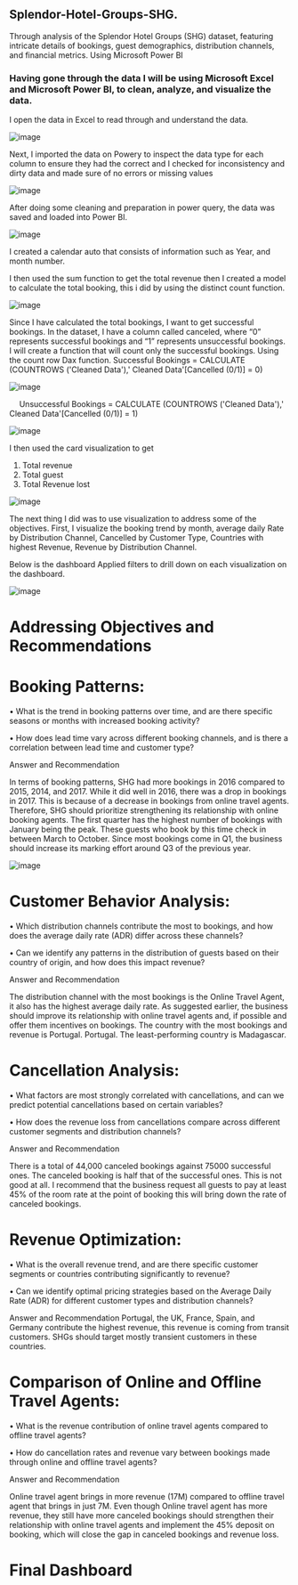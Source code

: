 ## Splendor-Hotel-Groups-SHG.

Through analysis of  the Splendor Hotel Groups (SHG) dataset, featuring intricate details of bookings, guest demographics, distribution channels, and financial metrics.
Using Microsoft Power BI

### Having gone through the data I will be using Microsoft Excel and Microsoft Power BI, to clean, analyze, and visualize the data.

I open the data in Excel to read through and understand the data.

![image](https://github.com/Jawah1/Splendor-Hotel-Groups-SHG-/assets/131864852/67b6ee96-1f6e-4855-8dec-4d2236e392dd)

Next, I imported the data on Powery to inspect the data type for each column to ensure they had the correct and I checked for inconsistency and dirty data and made sure of no errors or missing values

![image](https://github.com/Jawah1/Splendor-Hotel-Groups-SHG-/assets/131864852/e96f5c93-7349-461b-b5a0-0f979d538f23)

After doing some cleaning and preparation in power query, the data was saved and loaded into Power BI.

![image](https://github.com/Jawah1/Splendor-Hotel-Groups-SHG-/assets/131864852/c664b6d0-c54f-4a0a-b864-35933b053c3d)

 I created a calendar auto that consists of information such as Year, and month number.


I then used the sum function to get the total revenue then I created a model to calculate the total booking, this i did by using the distinct count function. 

![image](https://github.com/Jawah1/Splendor-Hotel-Groups-SHG-/assets/131864852/9e0e5efc-4f20-4dc3-914d-d03f5d6b908b)



Since I have calculated the total bookings, I want to get successful bookings. In the dataset, I have a column called canceled, where “0” represents successful bookings and “1” represents unsuccessful bookings. I will create a function that will count only the successful bookings. Using the count row Dax function.
Successful Bookings = CALCULATE (COUNTROWS ('Cleaned Data'),' Cleaned Data'[Cancelled (0/1)] = 0)

![image](https://github.com/Jawah1/Splendor-Hotel-Groups-SHG-/assets/131864852/bd3a8f4f-304f-4df7-91e1-9e686f8713c7)

 
Unsuccessful Bookings = CALCULATE (COUNTROWS ('Cleaned Data'),' Cleaned Data'[Cancelled (0/1)] = 1)

![image](https://github.com/Jawah1/Splendor-Hotel-Groups-SHG-/assets/131864852/a2f23644-d3e5-4309-946d-ec17b747ab45)

 
I then used the card visualization to get

1.	Total revenue
2.	Total guest
3.	Total Revenue lost

 ![image](https://github.com/Jawah1/Splendor-Hotel-Groups-SHG-/assets/131864852/21f7cc94-4b13-4b04-946f-c7ab948936f8)

 
The next thing I did was to use visualization to address some of the objectives.
First, I visualize the booking trend by month, average daily Rate by Distribution Channel, Cancelled by Customer Type, Countries with highest Revenue, Revenue by Distribution Channel.

Below is the dashboard Applied filters to drill down on each visualization on the dashboard.

![image](https://github.com/Jawah1/Splendor-Hotel-Groups-SHG-/assets/131864852/994a852e-ed56-44e7-80b4-574a75c37b15)

 

# Addressing Objectives and Recommendations

# Booking Patterns:

•	What is the trend in booking patterns over time, and are there specific seasons or months with increased booking activity?

•	How does lead time vary across different booking channels, and is there a correlation between lead time and customer type?

Answer and Recommendation

In terms of booking patterns, SHG had more bookings in 2016 compared to 2015, 2014, and 2017. While it did well in 2016, there was a drop in bookings in 2017. This is because of a decrease in bookings from online travel agents. Therefore, SHG should prioritize strengthening its relationship with online booking agents.
The first quarter has the highest number of bookings with January being the peak. These guests who book by this time check in between March to October. Since most bookings come in Q1, the business should increase its marking effort around Q3 of the previous year.

![image](https://github.com/Jawah1/Splendor-Hotel-Groups-SHG-/assets/131864852/0db1c5ac-6f52-4737-849e-1db9a68377bd)

 
# Customer Behavior Analysis:
•	Which distribution channels contribute the most to bookings, and how does the average daily rate (ADR) differ across these channels?

•	Can we identify any patterns in the distribution of guests based on their country of origin, and how does this impact revenue?

Answer and Recommendation

The distribution channel with the most bookings is the Online Travel Agent, it also has the highest average daily rate. As suggested earlier, the business should improve its relationship with online travel agents and, if possible and offer them incentives on bookings. The country with the most bookings and revenue is Portugal. Portugal. The least-performing country is Madagascar.


# Cancellation Analysis:
•	What factors are most strongly correlated with cancellations, and can we predict potential cancellations based on certain variables?

•	How does the revenue loss from cancellations compare across different customer segments and distribution channels?

Answer and Recommendation

There is a total of 44,000 canceled bookings against 75000 successful ones. The canceled booking is half that of the successful ones. This is not good at all. I recommend that the business request all guests to pay at least 45% of the room rate at the point of booking this will bring down the rate of canceled bookings.

# Revenue Optimization:

•	What is the overall revenue trend, and are there specific customer segments or countries contributing significantly to revenue?

•	Can we identify optimal pricing strategies based on the Average Daily Rate (ADR) for different customer types and distribution channels?

Answer and Recommendation
Portugal, the UK, France, Spain, and Germany contribute the highest revenue, this revenue is coming from transit customers. SHGs should target mostly transient customers in these countries.


# Comparison of Online and Offline Travel Agents:
•	What is the revenue contribution of online travel agents compared to offline travel agents?

•	How do cancellation rates and revenue vary between bookings made through online and offline travel agents?

Answer and Recommendation

Online travel agent brings in more revenue (17M) compared to offline travel agent that brings in just 7M.
Even though Online travel agent has more revenue, they still have more canceled bookings should strengthen their relationship with online travel agents and implement the 45% deposit on booking, which will close the gap in canceled bookings and revenue loss.

# Final Dashboard







